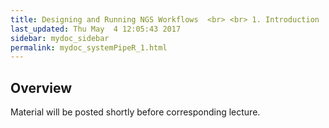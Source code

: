 ```yaml
---
title: Designing and Running NGS Workflows  <br> <br> 1. Introduction
last_updated: Thu May  4 12:05:43 2017
sidebar: mydoc_sidebar
permalink: mydoc_systemPipeR_1.html
---
```


## Overview

Material will be posted shortly before corresponding lecture.
